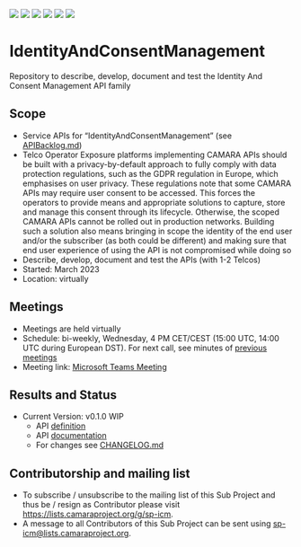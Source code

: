 <a href="https://github.com/camaraproject/IdentityAndConsentManagement/commits/" title="Last Commit"><img src="https://img.shields.io/github/last-commit/camaraproject/IdentityAndConsentManagement?style=plastic"></a>
<a href="https://github.com/camaraproject/IdentityAndConsentManagement/issues" title="Open Issues"><img src="https://img.shields.io/github/issues/camaraproject/IdentityAndConsentManagement?style=plastic"></a>
<a href="https://github.com/camaraproject/IdentityAndConsentManagement/pulls" title="Open Pull Requests"><img src="https://img.shields.io/github/issues-pr/camaraproject/IdentityAndConsentManagement?style=plastic"></a>
<a href="https://github.com/camaraproject/IdentityAndConsentManagement/graphs/contributors" title="Contributors"><img src="https://img.shields.io/github/contributors/camaraproject/IdentityAndConsentManagement?style=plastic"></a>
<a href="https://github.com/camaraproject/IdentityAndConsentManagement" title="Repo Size"><img src="https://img.shields.io/github/repo-size/camaraproject/IdentityAndConsentManagement?style=plastic"></a>
<a href="https://github.com/camaraproject/IdentityAndConsentManagement/blob/main/LICENSE" title="License"><img src="https://img.shields.io/badge/License-Apache%202.0-green.svg?style=plastic"></a>

# IdentityAndConsentManagement
Repository to describe, develop, document and test the Identity And Consent Management API family

## Scope
* Service APIs for “IdentityAndConsentManagement” (see [APIBacklog.md](https://github.com/camaraproject/WorkingGroups/blob/main/APIBacklog/documentation/APIBacklog.md))  
* Telco Operator Exposure platforms implementing CAMARA APIs should be built with a privacy-by-default approach to fully comply with data protection regulations, such as the GDPR regulation in Europe, which emphasises on user privacy. These regulations note that some CAMARA APIs may require user consent to be accessed. This forces the operators to provide means and appropriate solutions to capture, store and manage this consent through its lifecycle. Otherwise, the scoped CAMARA APIs cannot be rolled out in production networks. Building such a solution also means bringing in scope the identity of the end user and/or the subscriber (as both could be different) and making sure that end user experience of using the API is not compromised while doing so
* Describe, develop, document and test the APIs (with 1-2 Telcos)  
* Started: March 2023
* Location: virtually

## Meetings
* Meetings are held virtually
* Schedule: bi-weekly, Wednesday, 4 PM CET/CEST (15:00 UTC, 14:00 UTC during European DST). For next call, see minutes of [previous meetings](documentation/MeetingMinutes) 
* Meeting link: [Microsoft Teams Meeting](https://teams.microsoft.com/l/meetup-join/19%3ameeting_MGVkMDUwMTYtNTZiNy00MmMzLWE1M2QtN2Q1ZmEwOWVmZDQ2%40thread.v2/0?context=%7b%22Tid%22%3a%229744600e-3e04-492e-baa1-25ec245c6f10%22%2c%22Oid%22%3a%22ec8dd69b-01fe-4d41-a294-c2927b548e27%22%7d)

## Results and Status
* Current Version: v0.1.0 WIP
  * API [definition](code/API_definitions)
  * API [documentation](documentation/API_documentation)
  * For changes see [CHANGELOG.md](CHANGELOG.md)

## Contributorship and mailing list
* To subscribe / unsubscribe to the mailing list of this Sub Project and thus be / resign as Contributor please visit <https://lists.camaraproject.org/g/sp-icm>.
* A message to all Contributors of this Sub Project can be sent using <sp-icm@lists.camaraproject.org>.

